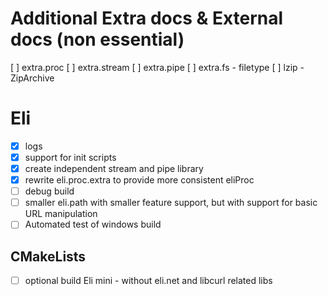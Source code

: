 # Additional Extra docs & External docs (non essential)
[ ] extra.proc
[ ] extra.stream
[ ] extra.pipe
[ ] extra.fs - filetype
[ ] lzip - ZipArchive

# Eli
* [x] logs 
* [x] support for init scripts
* [x] create independent stream and pipe library
* [x] rewrite eli.proc.extra to provide more consistent eliProc
* [ ] debug build
* [ ] smaller eli.path with smaller feature support, but with support for basic URL manipulation
* [ ] Automated test of windows build

## CMakeLists 
* [ ] optional build Eli mini - without eli.net and libcurl related libs